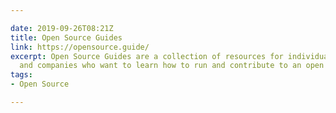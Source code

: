```yaml
---

date: 2019-09-26T08:21Z
title: Open Source Guides
link: https://opensource.guide/
excerpt: Open Source Guides are a collection of resources for individuals, communities,
  and companies who want to learn how to run and contribute to an open source project.
tags:
- Open Source

---
```

